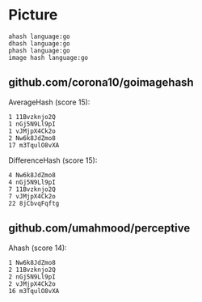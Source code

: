 # Picture

~~~
ahash language:go
dhash language:go
phash language:go
image hash language:go
~~~

## github.com/corona10/goimagehash

AverageHash (score 15):

~~~
1 11Bvzknjo2Q
1 nGj5N9Ll9pI
1 vJMjpX4Ck2o
2 Nw6k8JdZmo8
17 m3TqulO8vXA
~~~

DifferenceHash (score 15):

~~~
4 Nw6k8JdZmo8
4 nGj5N9Ll9pI
7 11Bvzknjo2Q
7 vJMjpX4Ck2o
22 8jCbvqFqftg
~~~

## github.com/umahmood/perceptive

Ahash (score 14):

~~~
1 Nw6k8JdZmo8
2 11Bvzknjo2Q
2 nGj5N9Ll9pI
2 vJMjpX4Ck2o
16 m3TqulO8vXA
~~~
